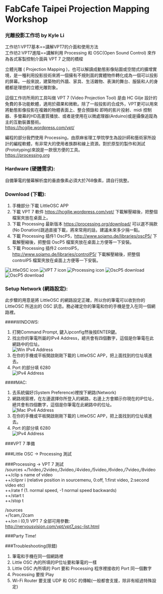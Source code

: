 # FabCafe Taipei Projection Mapping Workshop  
### 光雕投影工作坊 by Kyle Li  
工作坊1:VPT7基本==講解VPT7的介面和使用方法   
工作坊2:VPT7進階==講解利用 Processing 和 OSC(Open Sound Control) 來作為各式客製控制介面與 VPT 7 之間的橋樑

立體光雕 ( Projection Mapping )，也可以解讀成動態影像貼圖或空間式的擴增實境，是一種利用投影技術來將一個擁有不規則面的實體物件轉化成為一個可以投影的屏幕。一般來說，建築物的外牆、家具、生活雜物、表演的舞台、服裝和人的身體都是理想的立體光雕對象。

這個工作坊所用的工具叫做 VPT 7 (Video Projection Tool) 是由 HC Gilje 設計的免費的多功能軟體，適用於蘋果和微軟。除了一般投影的合成外，VPT更可以用來將動態影像投影在複雜的物體表面上、整合預錄和
即時的影片投射、midi 控制器、多螢幕的HD高畫質播放、或者是使用在以微處理器(Arduino)或是攝像追蹤為主的互動裝置藝術。  
https://hcgilje.wordpress.com/vpt/

編程的部分我們使用 Processing，由原麻省理工學院學生為設計師和藝術家所設計的編程軟體，有非常大的使用者族群和線上資源。對於原型的製作和測試(Prototyping)來說是一款很方便的工具。  
https://processing.org  

### Hardware (硬體需求):  
自備筆電的螢幕解析度的垂直像素必須大於768像素，請自行挑整。  

### Download (下載):    
1. 手機部分:下載 LittleOSC APP  
2. 下載 VPT 7 軟件 https://hcgilje.wordpress.com/vpt/ 下載解壓縮後，把整個檔案夾放在桌面上。  
3. 下載 Processing 最新版本 https://processing.org/download/ 可以選不捐款(No Donation)跳過直接下載，將來常用的話，建議未來多少捐一點。   
4. 下載 Processing 插件1 OscP5，http://www.sojamo.de/libraries/oscP5/ 下載解壓縮後，把整個 OscP5 檔案夾放在桌面上方便等一下安裝。 
5. 下載 Processing 插件2 controlP5，http://www.sojamo.de/libraries/controlP5/ 下載解壓縮後，把整個 controlP5 檔案夾放在桌面上方便等一下安裝。 
  
![LittleOSC icon](https://github.com/ghettokon/fabcafeTaipei-VPT-7/raw/master/media/LittleOSC_icon.jpg)
![VPT 7 icon](https://github.com/ghettokon/fabcafeTaipei-VPT-7/raw/master/media/vpt7_icon.jpg)
![Processing icon](https://github.com/ghettokon/fabcafeTaipei-VPT-7/raw/master/media/Processing_icon.jpg)
![OscP5 download](https://github.com/ghettokon/fabcafeTaipei-VPT-7/raw/master/media/OSP5.jpg)
![OscP5 download](https://github.com/ghettokon/fabcafeTaipei-VPT-7/raw/master/media/controlP5.jpg)  

### Setup Network (網路設定):  
此步驟的用意是將 LittleOSC 的網路設定正確，所以你的筆電可以收到你的 LittleOSC 所送出的 OSC 訊息。務必確定你的筆電和你的手機是登入在同一個網路裡。  

####WINDOWS:  
1. 打開Command Prompt, 鍵入ipconfig然後按ENTER鍵。  
2. 找出你的筆電所屬的IPv4 Address，總共會有四個數字，這個是你筆電在此網路中的位址。  
![Win IPv4 Address](https://github.com/ghettokon/fabcafeTaipei-VPT-7/raw/master/media/commandp.jpg)  
3. 在你的手機或平板開啟剛剛下載的 LittleOSC APP，把上面找到的位址填進去。  
4. Port 的部分填 6280   
![IPv4 Address](https://github.com/ghettokon/fabcafeTaipei-VPT-7/raw/master/media/loAndriod.jpg)  

####MAC:  
1. 去系統偏好(System Preference)裡按下網路(Network)  
2. 網路視窗裡，在左邊選擇你所登入的網路，右邊上方會顯示你現在的IP位址，總共會有四個數字，這個是你筆電在此網路中的位址。  
![Mac IPv4 Address](https://github.com/ghettokon/fabcafeTaipei-VPT-7/raw/master/media/mac_ip.jpg)  
3. 在你的手機或平板開啟剛剛下載的 LittleOSC APP，把上面找到的位址填進去。  
4. Port 的部分填 6280   
![IPv4 Address](https://github.com/ghettokon/fabcafeTaipei-VPT-7/raw/master/media/loMac.jpg)  

###VPT 7 準備

###Little OSC → Processing 測試

###Processing → VPT 7 測試  
/sources
+/1video,/2video,/3video,/4video,/5video,/6video,/7video,/8video  
++/clip s name of video  
++/clipnr i (relative position in sourcemenu, 0:off, 1:first video, 2:second video etc)  
++/rate f (1. normal speed, -1 normal speed backwards)  
++/start t  
++/stop t  
  
/sources  
+/1cam,/2cam  
++/on i (0,1) 
VPT 7 全部可用參數:    
http://nervousvision.com/vpt/vpt7_osc-list.html  

###Party Time!

###Troubleshooting(除錯)  
1. 筆電和手機在同一個網路裡  
2. Little OSC 內的所填的IP位址要和筆電的一樣  
3. Little OSC 內所填的 Port 要和 Processing 程序裡接收的 Port 同一個數字  
4. Processing 要按 Play
5. Wi-Fi Router 要支援 UDP 和 OSC 的傳輸(一般都會支援，除非有經過特殊設定)

